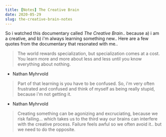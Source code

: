 ```yaml
---
title: [Notes] The Creative Brain
date: 2020-05-29
slug: the-creative-brain-notes
---
```


So i watched this documentary called _The Creative Brain_.. because a) i am a creative, and b) i'm always learning something new.. Here are a few quotes from the documentary that resonated with me..

> The world rewards specialization, but specialization comes at a cost. You learn more and more about less and less until you know everything about nothing.

- Nathan Myhrvold

> Part of that learning is you have to be confused. So, i'm very often frustrated and confused and think of myself as being really stupid, because i'm not getting it.

- Nathan Myhrvold

> Creating something can be agonizing and excruciating, because we risk failing... which takes us to the third way our brains can interfere with the creative process. Failure feels awful so we often avoid it.. but we need to do the opposite.
